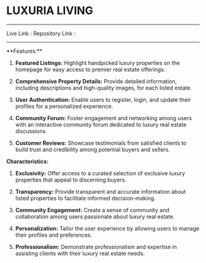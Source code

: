 <h1>LUXURIA LIVING</h1>
<hr />
Live Link : 
Repository Link : 

<hr/>
**Features:**

1. **Featured Listings:** Highlight handpicked luxury properties on the homepage for easy access to premier real estate offerings.

2. **Comprehensive Property Details:** Provide detailed information, including descriptions and high-quality images, for each listed estate.

3. **User Authentication:** Enable users to register, login, and update their profiles for a personalized experience.

4. **Community Forum:** Foster engagement and networking among users with an interactive community forum dedicated to luxury real estate discussions.

5. **Customer Reviews:** Showcase testimonials from satisfied clients to build trust and credibility among potential buyers and sellers.

**Characteristics:**

1. **Exclusivity:** Offer access to a curated selection of exclusive luxury properties that appeal to discerning buyers.

2. **Transparency:** Provide transparent and accurate information about listed properties to facilitate informed decision-making.

3. **Community Engagement:** Create a sense of community and collaboration among users passionate about luxury real estate.

4. **Personalization:** Tailor the user experience by allowing users to manage their profiles and preferences.

5. **Professionalism:** Demonstrate professionalism and expertise in assisting clients with their luxury real estate needs.
